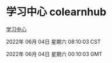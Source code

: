 # 学习中心 colearnhub
[学习中心](http://59.174.27.195:56308/colearnhub/)

2022年 06月 04日 星期六 08:10:03 CST

2022年 06月 04日 星期六 00:10:03 GMT
